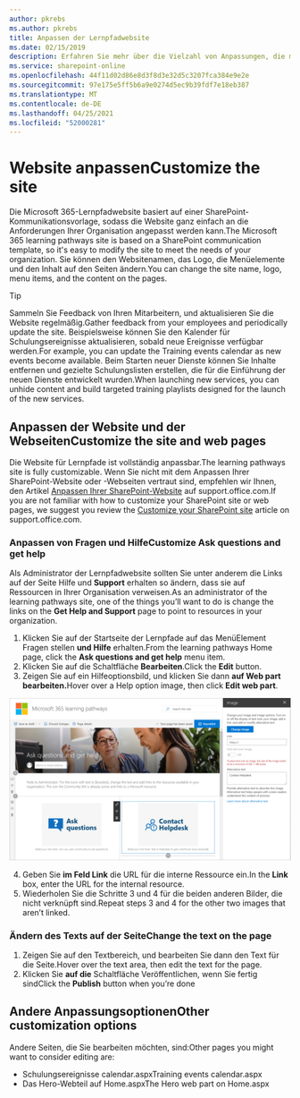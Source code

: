 ```yaml
---
author: pkrebs
ms.author: pkrebs
title: Anpassen der Lernpfadwebsite
ms.date: 02/15/2019
description: Erfahren Sie mehr über die Vielzahl von Anpassungen, die mit Microsoft 365-Lernpfaden verfügbar sind
ms.service: sharepoint-online
ms.openlocfilehash: 44f11d02d86e8d3f8d3e32d5c3207fca384e9e2e
ms.sourcegitcommit: 97e175e5ff5b6a9e0274d5ec9b39fdf7e18eb387
ms.translationtype: MT
ms.contentlocale: de-DE
ms.lasthandoff: 04/25/2021
ms.locfileid: "52000281"
---
```

# <a name="customize-the-site"></a><span data-ttu-id="93375-103">Website anpassen</span><span class="sxs-lookup"><span data-stu-id="93375-103">Customize the site</span></span>

<span data-ttu-id="93375-104">Die Microsoft 365-Lernpfadwebsite basiert auf einer SharePoint-Kommunikationsvorlage, sodass die Website ganz einfach an die Anforderungen Ihrer Organisation angepasst werden kann.</span><span class="sxs-lookup"><span data-stu-id="93375-104">The Microsoft 365 learning pathways site is based on a SharePoint communication template, so it's easy to modify the site to meet the needs of your organization.</span></span> <span data-ttu-id="93375-105">Sie können den Websitenamen, das Logo, die Menüelemente und den Inhalt auf den Seiten ändern.</span><span class="sxs-lookup"><span data-stu-id="93375-105">You can change the site name, logo, menu items, and the content on the pages.</span></span> 

> [!TIP]
> <span data-ttu-id="93375-106">Sammeln Sie Feedback von Ihren Mitarbeitern, und aktualisieren Sie die Website regelmäßig.</span><span class="sxs-lookup"><span data-stu-id="93375-106">Gather feedback from your employees and periodically update the site.</span></span> <span data-ttu-id="93375-107">Beispielsweise können Sie den Kalender für Schulungsereignisse aktualisieren, sobald neue Ereignisse verfügbar werden.</span><span class="sxs-lookup"><span data-stu-id="93375-107">For example, you can update the Training events calendar as new events become available.</span></span> <span data-ttu-id="93375-108">Beim Starten neuer Dienste können Sie Inhalte entfernen und gezielte Schulungslisten erstellen, die für die Einführung der neuen Dienste entwickelt wurden.</span><span class="sxs-lookup"><span data-stu-id="93375-108">When launching new services, you can unhide content and build targeted training playlists designed for the launch of the new services.</span></span> 

## <a name="customize-the-site-and-web-pages"></a><span data-ttu-id="93375-109">Anpassen der Website und der Webseiten</span><span class="sxs-lookup"><span data-stu-id="93375-109">Customize the site and web pages</span></span>

<span data-ttu-id="93375-110">Die Website für Lernpfade ist vollständig anpassbar.</span><span class="sxs-lookup"><span data-stu-id="93375-110">The learning pathways site is fully customizable.</span></span> <span data-ttu-id="93375-111">Wenn Sie nicht mit dem Anpassen Ihrer SharePoint-Website oder -Webseiten vertraut sind, empfehlen wir Ihnen, den Artikel [Anpassen Ihrer SharePoint-Website](https://support.office.com/article/customize-your-sharepoint-site-320b43e5-b047-4fda-8381-f61e8ac7f59b) auf support.office.com.</span><span class="sxs-lookup"><span data-stu-id="93375-111">If you are not familiar with how to customize your SharePoint site or web pages, we suggest you review the [Customize your SharePoint site](https://support.office.com/article/customize-your-sharepoint-site-320b43e5-b047-4fda-8381-f61e8ac7f59b) article on support.office.com.</span></span> 

### <a name="customize-ask-questions-and-get-help"></a><span data-ttu-id="93375-112">Anpassen von Fragen und Hilfe</span><span class="sxs-lookup"><span data-stu-id="93375-112">Customize Ask questions and get help</span></span>

<span data-ttu-id="93375-113">Als Administrator der Lernpfadwebsite sollten Sie unter anderem die Links auf der Seite Hilfe und **Support** erhalten so ändern, dass sie auf Ressourcen in Ihrer Organisation verweisen.</span><span class="sxs-lookup"><span data-stu-id="93375-113">As an administrator of the learning pathways site, one of the things you’ll want to do is change the links on the **Get Help and Support** page to point to resources in your organization.</span></span> 

1.  <span data-ttu-id="93375-114">Klicken Sie auf der Startseite der Lernpfade auf das MenüElement Fragen stellen **und Hilfe** erhalten.</span><span class="sxs-lookup"><span data-stu-id="93375-114">From the learning pathways Home page, click the **Ask questions and get help** menu item.</span></span>
2.  <span data-ttu-id="93375-115">Klicken Sie auf die Schaltfläche **Bearbeiten**.</span><span class="sxs-lookup"><span data-stu-id="93375-115">Click the **Edit** button.</span></span>
3.  <span data-ttu-id="93375-116">Zeigen Sie auf ein Hilfeoptionsbild, und klicken Sie dann **auf Web part bearbeiten.**</span><span class="sxs-lookup"><span data-stu-id="93375-116">Hover over a Help option image, then click **Edit web part**.</span></span>

![cg-edithelp.png](media/cg-edithelp.png)

4.  <span data-ttu-id="93375-118">Geben Sie **im Feld Link** die URL für die interne Ressource ein.</span><span class="sxs-lookup"><span data-stu-id="93375-118">In the **Link** box, enter the URL for the internal resource.</span></span> 
5.  <span data-ttu-id="93375-119">Wiederholen Sie die Schritte 3 und 4 für die beiden anderen Bilder, die nicht verknüpft sind.</span><span class="sxs-lookup"><span data-stu-id="93375-119">Repeat steps 3 and 4 for the other two images that aren’t linked.</span></span>

### <a name="change-the-text-on-the-page"></a><span data-ttu-id="93375-120">Ändern des Texts auf der Seite</span><span class="sxs-lookup"><span data-stu-id="93375-120">Change the text on the page</span></span>

1. <span data-ttu-id="93375-121">Zeigen Sie auf den Textbereich, und bearbeiten Sie dann den Text für die Seite.</span><span class="sxs-lookup"><span data-stu-id="93375-121">Hover over the text area, then edit the text for the page.</span></span> 
2. <span data-ttu-id="93375-122">Klicken Sie **auf die** Schaltfläche Veröffentlichen, wenn Sie fertig sind</span><span class="sxs-lookup"><span data-stu-id="93375-122">Click the **Publish** button when you’re done</span></span>

## <a name="other-customization-options"></a><span data-ttu-id="93375-123">Andere Anpassungsoptionen</span><span class="sxs-lookup"><span data-stu-id="93375-123">Other customization options</span></span>
<span data-ttu-id="93375-124">Andere Seiten, die Sie bearbeiten möchten, sind:</span><span class="sxs-lookup"><span data-stu-id="93375-124">Other pages you might want to consider editing are:</span></span>

- <span data-ttu-id="93375-125">Schulungsereignisse calendar.aspx</span><span class="sxs-lookup"><span data-stu-id="93375-125">Training events calendar.aspx</span></span>
- <span data-ttu-id="93375-126">Das Hero-Webteil auf Home.aspx</span><span class="sxs-lookup"><span data-stu-id="93375-126">The Hero web part on Home.aspx</span></span>

